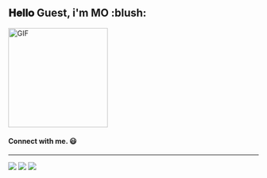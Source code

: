 <h2> 𝐇𝐞𝐥𝐥𝐨 Guest, i'm MO :blush:</h2>
<img alt="GIF" src="https://i.pinimg.com/originals/9e/a7/2e/9ea72ef078139ced289852e8a4ea0c5c.gif" width = 200/>

#### Connect with me. :smiley:

<hr>

<p>
<a href="https://github.com/MohamedHmini"><img src="https://img.shields.io/badge/-Mohamed_Hmini-black?logo=github&style=flat-square"/></a>
<a href="https://https://www.linkedin.com/in/mhmini/"><img src="https://img.shields.io/badge/-Mohamed_Hmini-blue?logo=linkedin&style=flat-square"></a>
<a href="mohamed@mhmini.com"><img src="https://img.shields.io/badge/-mhmini@insea.ac.ma-black?style=flat-square"/></a>
</p>
